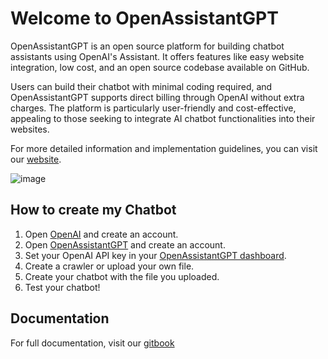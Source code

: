 # Welcome to OpenAssistantGPT

OpenAssistantGPT is an open source platform for building chatbot assistants using OpenAI's Assistant. It offers features like easy website integration, low cost, and an open source codebase available on GitHub. 

Users can build their chatbot with minimal coding required, and OpenAssistantGPT supports direct billing through OpenAI without extra charges. The platform is particularly user-friendly and cost-effective, appealing to those seeking to integrate AI chatbot functionalities into their websites.

For more detailed information and implementation guidelines, you can visit our [website](https://openassistantgpt.io/).

![image](https://github.com/marcolivierbouch/OpenAssistantGPT/assets/29548847/2c7d0684-0edf-4e9e-bd60-271efb8f8d22)


## How to create my Chatbot

1. Open [OpenAI](https://openai.com/) and create an account.
2. Open [OpenAssistantGPT](https://openassistantgpt.io/) and create an account.
3. Set your OpenAI API key in your [OpenAssistantGPT dashboard](https://openassistantgpt.io/dashboard).
4. Create a crawler or upload your own file.
5. Create your chatbot with the file you uploaded.
6. Test your chatbot!

## Documentation
For full documentation, visit our [gitbook](https://openassistantgpt.gitbook.io/openassistantgpt/)
